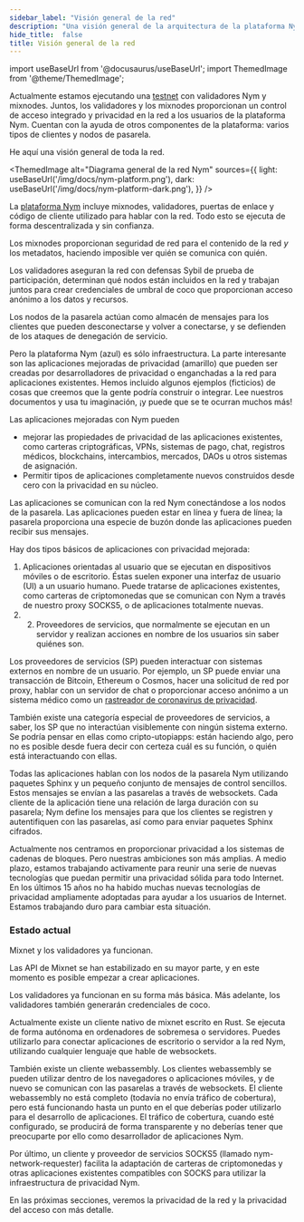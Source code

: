```yaml
---
sidebar_label: "Visión general de la red"
description: "Una visión general de la arquitectura de la plataforma Nym"
hide_title:  false
title: Visión general de la red
---
```


import useBaseUrl from '@docusaurus/useBaseUrl';
import ThemedImage from '@theme/ThemedImage';

Actualmente estamos ejecutando una [testnet](https://testnet-milhon-explorer.nymtech.net/) con validadores Nym y mixnodes. Juntos, los validadores y los mixnodes proporcionan un control de acceso integrado y privacidad en la red a los usuarios de la plataforma Nym. Cuentan con la ayuda de otros componentes de la plataforma: varios tipos de clientes y nodos de pasarela.

He aquí una visión general de toda la red.

<ThemedImage
  alt="Diagrama general de la red Nym"
  sources={{
    light: useBaseUrl('/img/docs/nym-platform.png'),
    dark: useBaseUrl('/img/docs/nym-platform-dark.png'),
  }}
/>

La [plataforma Nym](https://github.com/nymtech/nym) incluye mixnodes, validadores, puertas de enlace y código de cliente utilizado para hablar con la red. Todo esto se ejecuta de forma descentralizada y sin confianza.

Los mixnodes proporcionan seguridad de red para el contenido de la red _y_ los metadatos, haciendo imposible ver quién se comunica con quién.

Los validadores aseguran la red con defensas Sybil de prueba de participación, determinan qué nodos están incluidos en la red y trabajan juntos para crear credenciales de umbral de coco que proporcionan acceso anónimo a los datos y recursos.

Los nodos de la pasarela actúan como almacén de mensajes para los clientes que pueden desconectarse y volver a conectarse, y se defienden de los ataques de denegación de servicio.

Pero la plataforma Nym (azul) es sólo infraestructura. La parte interesante son las aplicaciones mejoradas de privacidad (amarillo) que pueden ser creadas por desarrolladores de privacidad o enganchadas a la red para aplicaciones existentes. Hemos incluido algunos ejemplos (ficticios) de cosas que creemos que la gente podría construir o integrar. Lee nuestros documentos y usa tu imaginación, ¡y puede que se te ocurran muchos más!

Las aplicaciones mejoradas con Nym pueden

- mejorar las propiedades de privacidad de las aplicaciones existentes, como carteras criptográficas, VPNs, sistemas de pago, chat, registros médicos, blockchains, intercambios, mercados, DAOs u otros sistemas de asignación.
- Permitir tipos de aplicaciones completamente nuevos construidos desde cero con la privacidad en su núcleo.

Las aplicaciones se comunican con la red Nym conectándose a los nodos de la pasarela. Las aplicaciones pueden estar en línea y fuera de línea; la pasarela proporciona una especie de buzón donde las aplicaciones pueden recibir sus mensajes.

Hay dos tipos básicos de aplicaciones con privacidad mejorada:
1. Aplicaciones orientadas al usuario que se ejecutan en dispositivos móviles o de escritorio. Éstas suelen exponer una interfaz de usuario (UI) a un usuario humano. Puede tratarse de aplicaciones existentes, como carteras de criptomonedas que se comunican con Nym a través de nuestro proxy SOCKS5, o de aplicaciones totalmente nuevas.
2. 2. Proveedores de servicios, que normalmente se ejecutan en un servidor y realizan acciones en nombre de los usuarios sin saber quiénes son.

Los proveedores de servicios (SP) pueden interactuar con sistemas externos en nombre de un usuario. Por ejemplo, un SP puede enviar una transacción de Bitcoin, Ethereum o Cosmos, hacer una solicitud de red por proxy, hablar con un servidor de chat o proporcionar acceso anónimo a un sistema médico como un [rastreador de coronavirus de privacidad](https://constructiveproof.com/posts/2020-04-24-coronavirus-tracking-app-privacy/).

También existe una categoría especial de proveedores de servicios, a saber, los SP que no interactúan visiblemente con ningún sistema externo. Se podría pensar en ellas como cripto-utopiapps: están haciendo algo, pero no es posible desde fuera decir con certeza cuál es su función, o quién está interactuando con ellas.

Todas las aplicaciones hablan con los nodos de la pasarela Nym utilizando paquetes Sphinx y un pequeño conjunto de mensajes de control sencillos. Estos mensajes se envían a las pasarelas a través de websockets. Cada cliente de la aplicación tiene una relación de larga duración con su pasarela; Nym define los mensajes para que los clientes se registren y autentifiquen con las pasarelas, así como para enviar paquetes Sphinx cifrados.

Actualmente nos centramos en proporcionar privacidad a los sistemas de cadenas de bloques. Pero nuestras ambiciones son más amplias. A medio plazo, estamos trabajando activamente para reunir una serie de nuevas tecnologías que puedan permitir una privacidad sólida para todo Internet. En los últimos 15 años no ha habido muchas nuevas tecnologías de privacidad ampliamente adoptadas para ayudar a los usuarios de Internet. Estamos trabajando duro para cambiar esta situación.

### Estado actual

Mixnet y los validadores ya funcionan.

Las API de Mixnet se han estabilizado en su mayor parte, y en este momento es posible empezar a crear aplicaciones.

Los validadores ya funcionan en su forma más básica. Más adelante, los validadores también generarán credenciales de coco.

Actualmente existe un cliente nativo de mixnet escrito en Rust. Se ejecuta de forma autónoma en ordenadores de sobremesa o servidores. Puedes utilizarlo para conectar aplicaciones de escritorio o servidor a la red Nym, utilizando cualquier lenguaje que hable de websockets.

También existe un cliente webassembly. Los clientes webassembly se pueden utilizar dentro de los navegadores o aplicaciones móviles, y de nuevo se comunican con las pasarelas a través de websockets. El cliente webassembly no está completo (todavía no envía tráfico de cobertura), pero está funcionando hasta un punto en el que deberías poder utilizarlo para el desarrollo de aplicaciones. El tráfico de cobertura, cuando esté configurado, se producirá de forma transparente y no deberías tener que preocuparte por ello como desarrollador de aplicaciones Nym.

Por último, un cliente y proveedor de servicios SOCKS5 (llamado nym-network-requester) facilita la adaptación de carteras de criptomonedas y otras aplicaciones existentes compatibles con SOCKS para utilizar la infraestructura de privacidad Nym.

En las próximas secciones, veremos la privacidad de la red y la privacidad del acceso con más detalle.